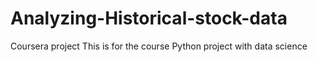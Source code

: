 # Analyzing-Historical-stock-data
Coursera project
This is for the course Python project with data science
